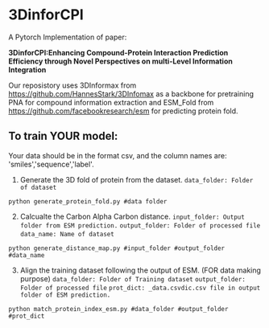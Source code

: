 # 3DinforCPI

A Pytorch Implementation of paper:

**3DinforCPI:Enhancing Compound-Protein Interaction Prediction Efficiency through Novel Perspectives on multi-Level Information Integration**

Our reposistory uses 3DInformax from https://github.com/HannesStark/3DInfomax as a backbone for pretraining PNA for compound information extraction and ESM_Fold from https://github.com/facebookresearch/esm for predicting protein fold.

## **To train YOUR model:**

Your data should be in the format csv, and the column names are: 'smiles','sequence','label'.
1. Generate the 3D fold of protein from the dataset.
`data_folder: Folder of dataset`
  ~~~
  python generate_protein_fold.py #data folder
  ~~~
2. Calcualte the Carbon Alpha Carbon distance.
`input_folder: Output folder from ESM prediction.`
`output_folder: Folder of processed file`
`data_name: Name of dataset`
  ~~~
  python generate_distance_map.py #input_folder #output_folder #data_name
  ~~~

  3. Align the training dataset following the output of ESM. (FOR data making purpose)
`data_folder: Folder of Training dataset`
`output_folder: Folder of processed file`
`prot_dict: _data.csvdic.csv file in output folder of ESM prediction.`

  ~~~
  python match_protein_index_esm.py #data_folder #output_folder #prot_dict
  ~~~

